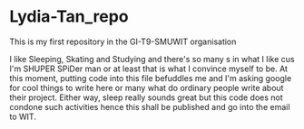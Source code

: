 # Lydia-Tan_repo
This is my first repository in the GI-T9-SMUWIT organisation

I like Sleeping, Skating and Studying and there's so many s in what I like cus I'm SHUPER SPiDer man or at least that is what I convince myself to be. At this moment, putting code into this file befuddles me and I'm asking google for cool things to write here or many what do ordinary people write about their project. Either way, sleep really sounds great but this code does not condone such activities hence this shall be published and go into the email to WIT.

